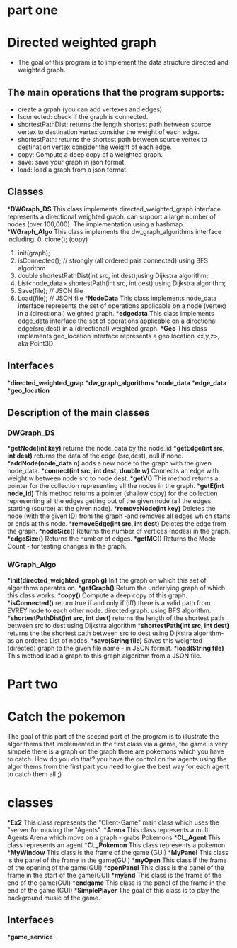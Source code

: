 
# part one
# Directed weighted graph
* The goal of this program is to implement the data structure directed and weighted graph.
## The main operations that the program supports:
* create a grpah (you can add vertexes and edges)
* Isconected: check if the graph is connected.
* shortestPathDist: returns the length shortest path between source vertex to destination vertex consider the weight of each edge.
* shortestPath: returns the shortest path between source vertex to destination vertex consider the weight of each edge.
* copy: Compute a deep copy of a weighted graph.
* save: save your graph in json format.
* load: load a graph from a json format. 
## Classes 
*__DWGraph_DS__
This class implements directed_weighted_graph interface represents a directional weighted graph.
can support a large number of nodes (over 100,000).
The implementation using a hashmap.
*__WGraph_Algo__
 This class implements the dw_graph_algorithms interface including:
 0. clone(); (copy)
 1. init(graph);
 2. isConnected(); // strongly (all ordered pais connected) using BFS algorithm
 3. double shortestPathDist(int src, int dest);using Dijkstra algorithm;
 4. List<node_data> shortestPath(int src, int dest);using Dijkstra algorithm;
 5. Save(file); // JSON file
 6. Load(file); // JSON file
*__NodeData__
This class implements node_data interface represents the set of operations applicable on a
node (vertex) in a (directional) weighted graph.
*__edgedata__
 This class implements edge_data interface the set of operations applicable on a
 directional edge(src,dest) in a (directional) weighted graph.
*__Geo__
This class implements geo_location interface represents a geo location <x,y,z>, aka Point3D

## Interfaces
*__directed_weighted_grap__
*__dw_graph_algorithms__
*__node_data__
*__edge_data__
*__geo_location__
  
 ## Description of the main classes 
 ### DWGraph_DS
 *__getNode(int key)__
 returns the node_data by the node_id
 *__getEdge(int src, int dest)__
 returns the data of the edge (src,dest), null if none.
 *__addNode(node_data n)__
 adds a new node to the graph with the given node_data.
 *__connect(int src, int dest, double w)__
 Connects an edge with weight w between node src to node dest.
 *__getV()__
 This method returns a pointer  for the collection representing all the nodes in the graph.
 *__getE(int node_id)__
 This method returns a pointer (shallow copy) for the collection representing all the edges getting out of
 the given node (all the edges starting (source) at the given node).
 *__removeNode(int key)__
 Deletes the node (with the given ID) from the graph -and removes all edges which starts or ends at this node.
 *__removeEdge(int src, int dest)__
 Deletes the edge from the graph.
 *__nodeSize()__
 Returns the number of vertices (nodes) in the graph.
 *__edgeSize()__
 Returns the number of edges.
 *__getMC()__
 Returns the Mode Count - for testing changes in the graph.
 
 ### WGraph_Algo
 *__init(directed_weighted_graph g)__
 Init the graph on which this set of algorithms operates on.
 *__getGraph()__
 Return the underlying graph of which this class works.
 *__copy()__
 Compute a deep copy of this graph.
 *__isConnected()__
 return true if and only if (iff) there is a valid path from EVREY node to each
 other node.  directed graph. using BFS algorithm.
 *__shortestPathDist(int src, int dest)__
 returns the length of the shortest path between src to dest using Dijkstra algorithm
 *__shortestPath(int src, int dest)__
 returns the the shortest path between src to dest using Dijkstra algorithm- as an ordered List of nodes.
 *__save(String file)__
 Saves this weighted (directed) graph to the given file name - in JSON format.
 *__load(String file)__
 This method load a graph to this graph algorithm from a JSON file.


# Part two
# Catch the pokemon
The goal of this part of the second part of the program is to illustrate the algorithems that implemented in the first class via a game, the game is very simpele 
there is a graph on the graph there are pokemons which you have  to catch. How do you do that? you have the control on the agents using the algorithems from the first part you need to give the best way for each agent to catch them all ;)
# classes
*__Ex2__
This class represents the  "Client-Game" main class
which uses the "server for moving the "Agents".
*__Arena__
This class represents a multi Agents Arena which move on a graph - grabs Pokemons 
*__CL_Agent__
This class represents an agent
*__CL_Pokemon__
This class represents a pokemon
*__MyWindow__
This class is the frame of the  game (GUI)
*__MyPanel__
This class is the panel of the frame in the game(GUI)
*__myOpen__
This class if the frame of the opening of the game(GUI)
*__openPanel__
This class is the panel of the frame in the start of the game(GUI)
*__myEnd__
This class is the frame of the end of the game(GUI)
*__endgame__
This class is the panel of the frame in the end of the game (GUI)
*__SimplePlayer__
The goal of this class is to play the background music of the game.

## Interfaces
*__game_service__



